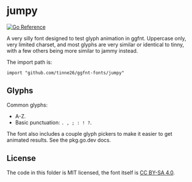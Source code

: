 # jumpy
[![Go Reference](https://pkg.go.dev/badge/tinne26/ggfnt-fonts/jumpy.svg)](https://pkg.go.dev/github.com/tinne26/ggfnt-fonts/jumpy)

A very silly font designed to test glyph animation in ggfnt. Uppercase only, very limited charset, and most glyphs are very similar or identical to tinny, with a few others being more similar to jammy instead.

The import path is:
```Golang
import "github.com/tinne26/ggfnt-fonts/jumpy"
```

## Glyphs

Common glyphs:
- A-Z.
- Basic punctuation: `. , ; : ! ?`.

The font also includes a couple glyph pickers to make it easier to get animated results. See the pkg.go.dev docs.

## License

The code in this folder is MIT licensed, the font itself is [CC BY-SA 4.0](https://creativecommons.org/licenses/by-sa/4.0/).
